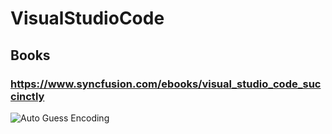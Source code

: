 # VisualStudioCode
## Books
### https://www.syncfusion.com/ebooks/visual_studio_code_succinctly
![Auto Guess Encoding](https://snipboard.io/36Txfc.jpg)
